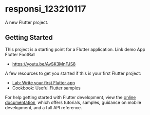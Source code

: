 # responsi_123210117

A new Flutter project.

## Getting Started

This project is a starting point for a Flutter application.
Link demo App Flutter FootBall
-  https://youtu.be/AvSK3MnFJS8

A few resources to get you started if this is your first Flutter project:

- [Lab: Write your first Flutter app](https://docs.flutter.dev/get-started/codelab)
- [Cookbook: Useful Flutter samples](https://docs.flutter.dev/cookbook)



For help getting started with Flutter development, view the
[online documentation](https://docs.flutter.dev/), which offers tutorials,
samples, guidance on mobile development, and a full API reference.
